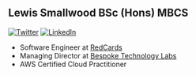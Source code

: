 ## Lewis Smallwood BSc (Hons) MBCS
<p align="left">    
    <a href="https://twitter.com/LewisSmallwood"><img src="https://img.shields.io/badge/Twitter--_.svg?style=social&logo=twitter" alt="Twitter"></a>
    <a href="https://www.linkedin.com/in/lewissmallwood/"><img src="https://img.shields.io/badge/LinkedIn--_.svg?style=social&logo=linkedin" alt="LinkedIn"></a></p>

* Software Engineer at [RedCards](https://www.redcards.com)
* Managing Director at [Bespoke Technology Labs](https://www.bespoke.dev)
* AWS Certified Cloud Practitioner
